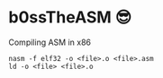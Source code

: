 # b0ssTheASM 😎

Compiling ASM in x86
```
nasm -f elf32 -o <file>.o <file>.asm
ld -o <file> <file>.o
```
